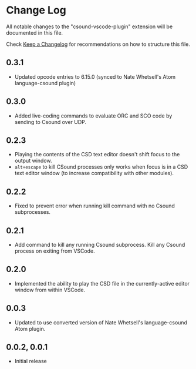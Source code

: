 # Change Log

All notable changes to the "csound-vscode-plugin" extension will be documented in this file.

Check [Keep a Changelog](http://keepachangelog.com/) for recommendations on how to structure this file.

## 0.3.1

* Updated opcode entries to 6.15.0 (synced to Nate Whetsell's Atom language-csound plugin)
## 0.3.0

* Added live-coding commands to evaluate ORC and SCO code by sending to Csound over UDP. 

## 0.2.3

* Playing the contents of the CSD text editor doesn't shift focus to the output window.
* `alt+escape` to kill CSound processes only works when focus is in a CSD text editor window (to increase
  compatibility with other modules).

## 0.2.2

* Fixed to prevent error when running kill command with no Csound subprocesses.

## 0.2.1

* Add command to kill any running Csound subprocess. Kill any Csound process on exiting from VSCode.

## 0.2.0

* Implemented the ability to play the CSD file in the currently-active editor window from within VSCode.

## 0.0.3

* Updated to use converted version of Nate Whetsell's language-csound Atom plugin.  

## 0.0.2, 0.0.1

* Initial release
